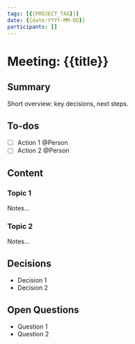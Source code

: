 ```yaml
---
tags: [{{PROJECT_TAG}}]
date: {{date:YYYY-MM-DD}}
participants: []
---
```


# Meeting: {{title}}

## Summary
Short overview: key decisions, next steps.

## To-dos
- [ ] Action 1 @Person
- [ ] Action 2 @Person

## Content
### Topic 1
Notes...

### Topic 2
Notes...

## Decisions
- Decision 1
- Decision 2

## Open Questions
- Question 1
- Question 2
